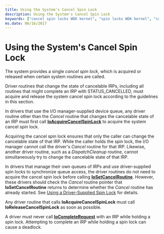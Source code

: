 ```yaml
---
title: Using the System's Cancel Spin Lock
description: Using the System's Cancel Spin Lock
keywords: ["cancel spin locks WDK kernel", "spin locks WDK kernel", "system cancel spin locks WDK kernel", "STATUS_CANCELLED"]
ms.date: 06/16/2017
---
```


# Using the System's Cancel Spin Lock





The system provides a single *cancel spin lock*, which is acquired or released when certain system routines are called.

Driver routines that change the state of cancelable IRPs, including all routines that might complete an IRP with STATUS\_CANCELLED, must acquire and release the system cancel spin lock according to the guidelines in this section.

In drivers that use the I/O manager-supplied device queue, any driver routine other than the *Cancel* routine that changes the cancelable state of an IRP must first call [**IoAcquireCancelSpinLock**](/previous-versions/windows/hardware/drivers/ff548196(v=vs.85)) to acquire the system cancel spin lock.

Acquiring the cancel spin lock ensures that only the caller can change the cancelable state of that IRP. While the caller holds the spin lock, the I/O manager cannot call the driver's *Cancel* routine for that IRP. Likewise, another driver routine, such as a *DispatchCleanup* routine, cannot simultaneously try to change the cancelable state of that IRP.

In drivers that manage their own queues of IRPs and use driver-supplied spin locks to synchronize queue access, the driver routines do not need to acquire the cancel spin lock before calling [**IoSetCancelRoutine**](/windows-hardware/drivers/ddi/wdm/nf-wdm-iosetcancelroutine). However, these drivers should check the *Cancel* routine pointer that **IoSetCancelRoutine** returns to determine whether the *Cancel* routine has already started. See [Using a Driver-Supplied Spin Lock](using-a-driver-supplied-spin-lock.md) for details.

Any driver routine that calls **IoAcquireCancelSpinLock** must call **IoReleaseCancelSpinLock** as soon as possible.

A driver must never call [**IoCompleteRequest**](/windows-hardware/drivers/ddi/wdm/nf-wdm-iocompleterequest) with an IRP while holding a spin lock. Attempting to complete an IRP while holding a spin lock can cause a deadlock.

 

